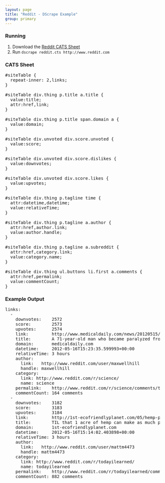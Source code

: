 ```yaml
---
layout: page
title: "Reddit - DScrape Example"
group: primary
---
```


### Running

1.   Download the [Reddit CATS Sheet](reddit.cts)
2.   Run `dscrape reddit.cts http://www.reddit.com`

### CATS Sheet

<pre class="prettyprint">
#siteTable {
  repeat-inner: 2,links;
}

#siteTable div.thing p.title a.title {
  value:title;
  attr:href,link;
}

#siteTable div.thing p.title span.domain a {
  value:domain;
}

#siteTable div.unvoted div.score.unvoted {
  value:score;
}

#siteTable div.unvoted div.score.dislikes {
  value:downvotes;
}

#siteTable div.unvoted div.score.likes {
  value:upvotes;
}

#siteTable div.thing p.tagline time {
  attr:datetime,datetime;
  value:relativeTime;
}

#siteTable div.thing p.tagline a.author {
  attr:href,author.link;
  value:author.handle;
}

#siteTable div.thing p.tagline a.subreddit {
  attr:href,category.link;
  value:category.name;
}

#siteTable div.thing ul.buttons li.first a.comments {
  attr:href,permalink;
  value:commentCount;
}
</pre>

### Example Output

<pre class="prettyprint">
links: 
  - 
    downvotes:    2572
    score:        2573
    upvotes:      2574
    link:         http://www.medicaldaily.com/news/20120515/9890/nerve-transfer-rewiring-paralyzed-hand-quadriplegia.htm#.T7M6a26JD5o.reddit
    title:        A 71-year-old man who became paralyzed from the waist down and lost all use of both hands in a 2008 car accident has regained motor function in his fingers after doctors rewired his nerves to bypass the damaged ones in a pioneering surgical procedure
    domain:       medicaldaily.com
    datetime:     2012-05-16T15:23:35.599993+00:00
    relativeTime: 3 hours
    author: 
      link:   http://www.reddit.com/user/maxwellhill
      handle: maxwellhill
    category: 
      link: http://www.reddit.com/r/science/
      name: science
    permalink:    http://www.reddit.com/r/science/comments/tq1yk/a_71yearold_man_who_became_paralyzed_from_the/
    commentCount: 164 comments
  - 
    downvotes:    3182
    score:        3183
    upvotes:      3184
    link:         http://1st-ecofriendlyplanet.com/05/hemp-paper/
    title:        TIL that 1 acre of hemp can make as much paper as 4.1 acres of trees, and that hemp fiber to make paper can be yielded in 90 days whereas tree paper comes from trees that take 15-50 years to grow.
    domain:       1st-ecofriendlyplanet.com
    datetime:     2012-05-16T15:14:02.403898+00:00
    relativeTime: 3 hours
    author: 
      link:   http://www.reddit.com/user/mattm4473
      handle: mattm4473
    category: 
      link: http://www.reddit.com/r/todayilearned/
      name: todayilearned
    permalink:    http://www.reddit.com/r/todayilearned/comments/tq1he/til_that_1_acre_of_hemp_can_make_as_much_paper_as/
    commentCount: 882 comments
</pre>
